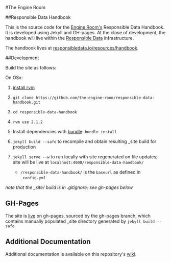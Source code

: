 #The Engine Room

##Responsible Data Handbook

This is the source code for the [Engine Room's](https://www.theengineroom.org/) Responsible Data Handbook. It is developed using Jekyll and GH-pages. At the close of development, the handbook will live within the [Responsible Data](https://responsibledata.io) infrastructure. 

The handbook lives at [responsibledata.io/resources/handbook](https://responsibledata.io/resources/handbook).

##Development

Build the site as follows: 

On OSx: 

1. [install rvm](https://rvm.io/rvm/install)

2. `git clone https://github.com/the-engine-room/responsible-data-handbook.git`

3. `cd responsible-data-handbook`

4. `rvm use 2.1.2`

5.  Install dependencies with [bundle](https://rvm.io/integration/bundler): `bundle install`

6.  `jekyll build --safe` to recompile and obtain resulting _site build for production

7. `jekyll serve --w` to run locally with site regenerated on file updates; site will be live at `localhost:4000/responsible-data-handbook/` 
    - `/responsible-data-handbook/` is the `baseurl` as defined in `_config.yml`

*note that the _site/ build  is in .gitignore; see gh-pages below*

## GH-Pages
The site is [live](https://the-engine-room.github.io/responsible-data-handbook/) on gh-pages, sourced by the gh-pages branch, which contains manually populated _site directory generated by `jekyll build --safe`


## Additional Documentation
Additional documentation is available on this repository's [wiki](https://github.com/the-engine-room/responsible-data-handbook/wiki).









